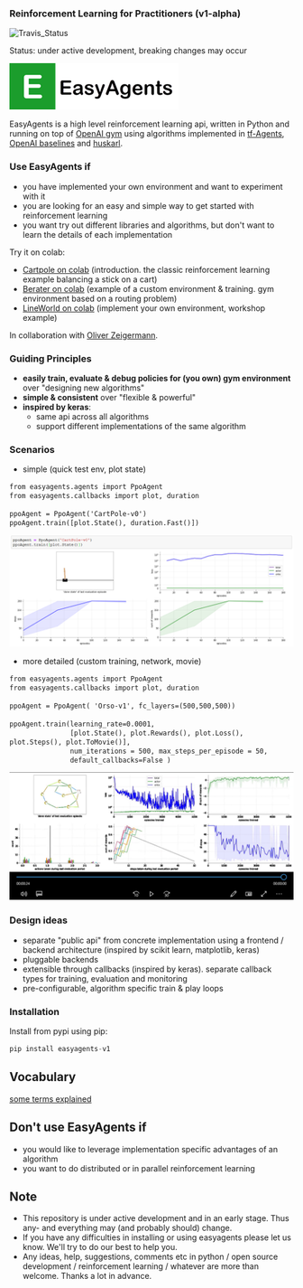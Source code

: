 ### Reinforcement Learning for Practitioners (v1-alpha)
![Travis_Status](https://travis-ci.com/christianhidber/easyagents.svg?branch=v1)

Status: under active development, breaking changes may occur

![EasyAgents logo](images/EazyAgentsIcon.png)

EasyAgents is a high level reinforcement learning api, written in Python and running on top of
[OpenAI gym](https://github.com/openai/gym) using algorithms implemented in 
[tf-Agents](https://github.com/tensorflow/agents), [OpenAI baselines](https://github.com/openai/baselines)
and [huskarl](https://github.com/danaugrs/huskarl).

### Use EasyAgents if
* you have implemented your own environment and want to experiment with it
* you are looking for an easy and simple way to get started with reinforcement learning
* you want try out different libraries and algorithms, but don't want to learn
  the details of each implementation

Try it on colab:
* [Cartpole on colab](https://colab.research.google.com/github/christianhidber/easyagents/blob/v1/jupyter_notebooks/easyagents_cartpole.ipynb)
  (introduction. the classic reinforcement learning example balancing a stick on a cart)
* [Berater on colab](https://colab.research.google.com/github/christianhidber/easyagents/blob/v1/jupyter_notebooks/easyagents_berater.ipynb)
  (example of a custom environment & training. gym environment based on a routing problem)
* [LineWorld on colab](https://colab.research.google.com/github/christianhidber/easyagents/blob/v1/jupyter_notebooks/easyagents_line.ipynb)
  (implement your own environment, workshop example)

In collaboration with [Oliver Zeigermann](http://zeigermann.eu/). 

### Guiding Principles
* **easily train, evaluate & debug policies for (you own) gym environment** over "designing new algorithms"
* **simple & consistent** over "flexible & powerful"
* **inspired by keras**: 
    * same api across all algorithms
    * support different implementations of the same algorithm

### Scenarios
* simple (quick test env, plot state)
````
from easyagents.agents import PpoAgent
from easyagents.callbacks import plot, duration

ppoAgent = PpoAgent('CartPole-v0')
ppoAgent.train([plot.State(), duration.Fast()])
````
![Scenario_Simple](images/Scenario_simple.png)

* more detailed (custom training, network, movie)
````
from easyagents.agents import PpoAgent
from easyagents.callbacks import plot, duration

ppoAgent = PpoAgent( 'Orso-v1', fc_layers=(500,500,500))

ppoAgent.train(learning_rate=0.0001,
               [plot.State(), plot.Rewards(), plot.Loss(), plot.Steps(), plot.ToMovie()], 
               num_iterations = 500, max_steps_per_episode = 50,
               default_callbacks=False )
````
![Scenario_Detailed](images/Scenario_detailed.png)

    
### Design ideas
* separate "public api" from concrete implementation using a frontend / backend architecture 
  (inspired by scikit learn, matplotlib, keras)
* pluggable backends
* extensible through callbacks (inspired by keras). separate callback types for training, evaluation and monitoring
* pre-configurable, algorithm specific train & play loops 

### Installation
Install from pypi using pip:

```python
pip install easyagents-v1
```

## Vocabulary
[some terms explained](vocabulary.md)

## Don't use EasyAgents if

* you would like to leverage implementation specific advantages of an algorithm
* you want to do distributed or in parallel reinforcement learning

## Note

* This repository is under active development and in an early stage. 
  Thus any- and everything may (and probably should) change.
* If you have any difficulties in installing or using easyagents please let us know. 
  We'll try to do our best to help you.
* Any ideas, help, suggestions, comments etc in python / open source development / reinforcement learning / whatever
  are more than welcome. Thanks a lot in advance.
